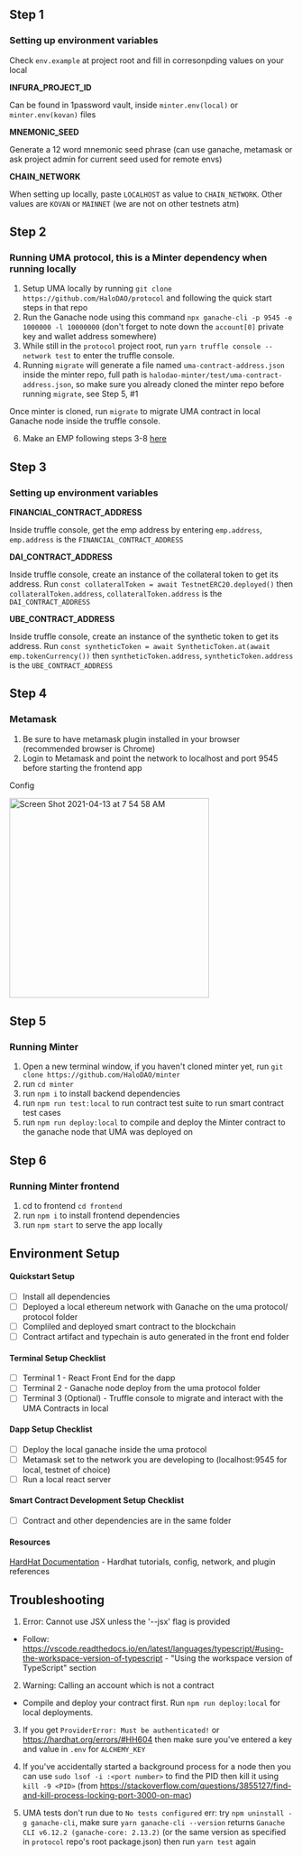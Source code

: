 ## Step 1
### Setting up environment variables
Check `env.example` at project root and fill in corresonpding values on your local

**INFURA_PROJECT_ID**

Can be found in 1password vault, inside `minter.env(local)` or `minter.env(kovan)` files

**MNEMONIC_SEED**

Generate a 12 word mnemonic seed phrase (can use ganache, metamask or ask project admin for current seed used for remote envs)

**CHAIN_NETWORK**

When setting up locally, paste `LOCALHOST` as value to `CHAIN_NETWORK`. Other values are `KOVAN` or `MAINNET` (we are not on other testnets atm)

## Step 2
### Running UMA protocol, this is a Minter dependency when running locally
1. Setup UMA locally by running `git clone https://github.com/HaloDAO/protocol` and following the quick start steps in that repo
2. Run the Ganache node using this command `npx ganache-cli -p 9545 -e 1000000 -l 10000000` (don't forget to note down the `account[0]` private key and wallet address somewhere)
3. While still in the `protocol` project root, run `yarn truffle console --network test` to enter the truffle console.
4. Running `migrate` will generate a file named `uma-contract-address.json` inside the minter repo, full path is `halodao-minter/test/uma-contract-address.json`, so make sure you already cloned the minter repo before running `migrate`, see Step 5, #1

Once minter is cloned, run `migrate` to migrate UMA contract in local Ganache node inside the truffle console.

6. Make an EMP following steps 3-8 [here](https://docs.umaproject.org/build-walkthrough/mint-locally#parameterize-and-deploy-a-contract)

## Step 3
### Setting up environment variables

**FINANCIAL_CONTRACT_ADDRESS**

Inside truffle console, get the emp address by entering `emp.address`, `emp.address` is the `FINANCIAL_CONTRACT_ADDRESS`

**DAI_CONTRACT_ADDRESS**

Inside truffle console, create an instance of the collateral token to get its address. Run `const collateralToken = await TestnetERC20.deployed()` then `collateralToken.address`, `collateralToken.address` is the `DAI_CONTRACT_ADDRESS`

**UBE_CONTRACT_ADDRESS**

Inside truffle console, create an instance of the synthetic token to get its address. Run `const syntheticToken = await SyntheticToken.at(await emp.tokenCurrency())` then `syntheticToken.address`, `syntheticToken.address` is the `UBE_CONTRACT_ADDRESS`

## Step 4
### Metamask
1. Be sure to have metamask plugin installed in your browser (recommended browser is Chrome)
2. Login to Metamask and point the network to localhost and port 9545 before starting the frontend app

Config

<img width="354" alt="Screen Shot 2021-04-13 at 7 54 58 AM" src="https://user-images.githubusercontent.com/81855319/114476831-94de7380-9c2d-11eb-81c4-bef5eb78929d.png">

## Step 5
### Running Minter
1. Open a new terminal window, if you haven't cloned minter yet, run `git clone https://github.com/HaloDAO/minter`
2. run `cd minter`
3. run `npm i` to install backend dependencies
4. run `npm run test:local` to run contract test suite to run smart contract test cases
5. run `npm run deploy:local` to compile and deploy the Minter contract to the ganache node that UMA was deployed on

## Step 6
### Running Minter frontend

1. cd to frontend `cd frontend`
2. run `npm i` to install frontend dependencies
3. run `npm start` to serve the app locally

## Environment Setup

#### Quickstart Setup

- [ ] Install all dependencies
- [ ] Deployed a local ethereum network with Ganache on the uma protocol/ protocol folder
- [ ] Compliled and deployed smart contract to the blockchain
- [ ] Contract artifact and typechain is auto generated in the front end folder

#### Terminal Setup Checklist

- [ ] Terminal 1 - React Front End for the dapp
- [ ] Terminal 2 - Ganache node deploy from the uma protocol folder
- [ ] Terminal 3 (Optional) - Truffle console to migrate and interact with the UMA Contracts in local

#### Dapp Setup Checklist

- [ ] Deploy the local ganache inside the uma protocol
- [ ] Metamask set to the network you are developing to (localhost:9545 for local, testnet of choice)
- [ ] Run a local react server

#### Smart Contract Development Setup Checklist

- [ ] Contract and other dependencies are in the same folder

#### Resources

[HardHat Documentation](https://hardhat.org/getting-started/) - Hardhat tutorials, config, network, and plugin references

## Troubleshooting

1. Error: Cannot use JSX unless the '--jsx' flag is provided

- Follow: https://vscode.readthedocs.io/en/latest/languages/typescript/#using-the-workspace-version-of-typescript - "Using the workspace version of TypeScript" section

2. Warning: Calling an account which is not a contract

- Compile and deploy your contract first. Run `npm run deploy:local` for local deployments.

3. If you get `ProviderError: Must be authenticated!` or https://hardhat.org/errors/#HH604 then make sure you've entered a key and value in `.env` for `ALCHEMY_KEY`
4. If you've accidentally started a background process for a node then you can use `sudo lsof -i :<port number>` to find the PID then kill it using `kill -9 <PID>` (from https://stackoverflow.com/questions/3855127/find-and-kill-process-locking-port-3000-on-mac)

5. UMA tests don't run due to `No tests configured` err: try `npm uninstall -g ganache-cli`, make sure `yarn ganache-cli --version` returns `Ganache CLI v6.12.2 (ganache-core: 2.13.2)` (or the same version as specified in `protocol` repo's root package.json) then run `yarn test` again
